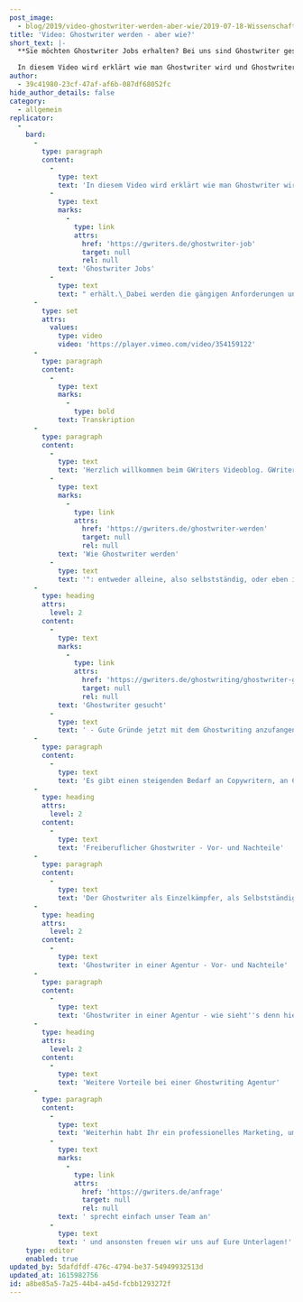```yaml
---
post_image:
  - blog/2019/video-ghostwriter-werden-aber-wie/2019-07-18-Wissenschaftliches_Ghostwriting_vs_Business_Ghostwriting-Was_steckt_dahinter_classic_Thumbnail.png
title: 'Video: Ghostwriter werden - aber wie?'
short_text: |-
  **Sie möchten Ghostwriter Jobs erhalten? Bei uns sind Ghostwriter gesucht und wir erklären Ihnen auch was Ihre Möglichkeiten beim Ghostwriting sind.**

  In diesem Video wird erklärt wie man Ghostwriter wird und Ghostwriter Jobs erhält. Dabei werden die gängigen Anforderungen und der Stand des Marktes erläutert sowie die Vor- und Nachteile von selbständigem Ghostwriting und dem Ghostwriter Job bei einer Ghostwriting Agentur genannt...
author:
  - 39c41980-23cf-47af-af6b-087df68052fc
hide_author_details: false
category:
  - allgemein
replicator:
  -
    bard:
      -
        type: paragraph
        content:
          -
            type: text
            text: 'In diesem Video wird erklärt wie man Ghostwriter wird und '
          -
            type: text
            marks:
              -
                type: link
                attrs:
                  href: 'https://gwriters.de/ghostwriter-job'
                  target: null
                  rel: null
            text: 'Ghostwriter Jobs'
          -
            type: text
            text: " erhält.\_Dabei werden die gängigen Anforderungen und der Stand des Marktes erläutert sowie die Vor- und Nachteile von selbständigem Ghostwriting und dem Ghostwriter Job bei einer Ghostwriting Agentur genannt."
      -
        type: set
        attrs:
          values:
            type: video
            video: 'https://player.vimeo.com/video/354159122'
      -
        type: paragraph
        content:
          -
            type: text
            marks:
              -
                type: bold
            text: Transkription
      -
        type: paragraph
        content:
          -
            type: text
            text: 'Herzlich willkommen beim GWriters Videoblog. GWriters ist eine Ghostwriter Agentur mit der Spezialisierung auf die Erstellung Wissenschaftlicher Texte. Unser heutiges Thema richtet sich an Euch, an die zukünftigen Ghostwriter und lautet "Ghostwriter werden - aber wie?". Dabei klären wir einmal zwei Bereiche dieser Frage und zwar einmal, wie könnt Ihr Ghostwriter werden, also was müsst Ihr mitbringen wie habt Ihr die besten Chancen auch ordentliche Aufträge zu bekommen? Und der andere Teil der Frage "'
          -
            type: text
            marks:
              -
                type: link
                attrs:
                  href: 'https://gwriters.de/ghostwriter-werden'
                  target: null
                  rel: null
            text: 'Wie Ghostwriter werden'
          -
            type: text
            text: '": entweder alleine, also selbstständig, oder eben in einer Ghostwriting Agentur? Und wir schauen uns da einmal die Vor- und Nachteile an. Wie wird man also Ghostwriter? Aktuell sieht es so aus: es gibt einen steigenden Bedarf an Texten, an hochwertigen Texten, nicht nur aus dem akademischen, also aus dem wissenschaftlichen Bereich, sondern auch für nicht-wissenschaftliche Texte.'
      -
        type: heading
        attrs:
          level: 2
        content:
          -
            type: text
            marks:
              -
                type: link
                attrs:
                  href: 'https://gwriters.de/ghostwriting/ghostwriter-gesucht'
                  target: null
                  rel: null
            text: 'Ghostwriter gesucht'
          -
            type: text
            text: ' - Gute Gründe jetzt mit dem Ghostwriting anzufangen'
      -
        type: paragraph
        content:
          -
            type: text
            text: 'Es gibt einen steigenden Bedarf an Copywritern, an Content für Webseiten. Es werden Ghostwriter Jobs gesucht für Bücher, für Reden und so weiter und da gibt es immer, immer mehr und es gibt gerade bei den wissenschaftlichen Arbeiten auch einen Bedarf an Anonymität. Warum das wichtig ist, zeige ich Euch gleich nochmal in dem zweiten Teil der Frage. Was solltet Ihr also mitbringen? Zu dem steigenden Bedarf gibt es derzeit auch ein steigendes Angebot an freien Autoren, das heißt eben, dass es für Euch nicht sehr viel einfacher wird durch den steigenden Bedarf an wissenschaftlichen und nicht-wissenschaftlichen Texten auch an ordentliche Aufträge zu kommen, sondern durch das Angebot an immer mehr freien Autoren müsst Ihr Eure Strategie auch etwas anpassen. Hier kommt es gerade auf die Qualitätsunterschiede an. Ganz, ganz wichtig ist, dass zumindest wir bei GWriters und auch andere seriöse große Agenturen auf Qualität achten und darauf achten, welche Erfahrung bringt derjenige Ghostwriter oder der, der es werden möchte, denn mit? Das heißt, Ihr könnt als Alleinstellungsmerkmal am besten Eure Qualifikationen verkaufen, Eure Erfahrung verkaufen, und kommt damit an die besten Aufträge über eine Agentur. Das gleiche gilt natürlich nicht nur für die Ghostwriter Agenturen, sondern auch, wenn Ihr Euch selbstständig macht und selbst alleine als Ghostwriter arbeiten möchtet, dann müsst Ihr natürlich Euch irgendwie vermarkten, dazu gehört eben auch, Eure Erfahrungen vorzustellen und dazu gehört auch, eben zu zeigen, in welchen Bereichen habt Ihr schon was gemacht, in welchen Bereichen seid Ihr aktiv und was ist Eure Qualifikation? Das gleiche wollen wir natürlich auch. Je besser die Qualifikation und je mehr Erfahrungen Ihr habt, desto höher sind natürlich die Chancen mit uns zusammenzuarbeiten oder eigenständig Aufträge zu erhalten. Schauen wir uns das also einmal an.'
      -
        type: heading
        attrs:
          level: 2
        content:
          -
            type: text
            text: 'Freiberuflicher Ghostwriter - Vor- und Nachteile'
      -
        type: paragraph
        content:
          -
            type: text
            text: 'Der Ghostwriter als Einzelkämpfer, als Selbstständiger - was sind dabei die Vorteile? Klar ist, die direkte Kommunikation mit dem Kunden macht es manchmal sehr viel weniger kompliziert, einen Auftrag abzuwickeln Ihr habt höhere Verdienstmöglichkeiten. Klar wenn keine Agentur dabei ist, die den ganzen Ablauf managet und für Euch schaut, dass die Zahlungen pünktlich kommen und auch für den Kunden schauen, dass die Texte pünktlich kommen und so weiter, dann habt Ihr natürlich eben diesen Mittelsmann ausgeschnitten und habt somit eben eine höhere Verdienstmöglichkeit. Allerdings gibt es dabei auch Nachteile, denn auch Kunden sind teilweise unzuverlässig. Wir bei GWriters haben die Erfahrung gemacht, dass ein Ghostwriter manchmal zu spät liefert. Wir haben aber auch die Erfahrung gemacht, dass Kunden teilweise gar nicht erst bezahlen wollten und auf einmal mit einem Text verschwunden waren, was natürlich gerade dann, wenn der Kunde anonym sein möchte, was eben bei der Selbstständigkeit auch vorkommen kann, dass Ihr anonyme Kunden bedienen müsst, weil Ihr sonst keinen Auftrag bekommt, kann das natürlich nach hinten losgehen und kann Euch auch viel Geld kosten. Das heißt, es ist ein Nachteil, dass die Kunden Zuverlässigkeit nicht immer garantiert ist und Ihr müsst Euch darum natürlich selber kümmern. Genau so müsst Ihr Euch selber eben auch um die Kundenakquise und ums Marketing kümmern. Aufträge kommen nicht zugeflogen, dafür muss man leider was tun und das ist eben nicht nur Qualität abzuliefern, sondern auch schon im Voraus ein ordentliches Marketing für sich selbst auf die Beine zu stellen und somit eben attraktive Aufträge auch anziehen zu können.Weiterhin habt Ihr keine Anonymität zum Kunden, das ist für die meisten wahrscheinlich nicht ganz so wichtig, wir haben bei uns allerdings die Erfahrung gemacht, dass wir viele Ghostwriter gesucht haben, die die entsprechenden Qualifikationen mitbringen aufgrund dessen, dass sie einfach einen entsprechenden Job haben, teilweise vielleicht sogar noch an Universitäten tätig sind und viele von denen möchten teilweise auch selber eben anonym bleiben. Diese Anonymität habt Ihr natürlich nicht, wenn Ihr selbständig unterwegs seid - logisch!'
      -
        type: heading
        attrs:
          level: 2
        content:
          -
            type: text
            text: 'Ghostwriter in einer Agentur - Vor- und Nachteile'
      -
        type: paragraph
        content:
          -
            type: text
            text: 'Ghostwriter in einer Agentur - wie sieht''s denn hier aus? Wir haben verschiedene Vorteile und natürlich auch Nachteile. Schauen wir uns das einmal genau an: auf einiges sind wir gerade schon eingegangen, Ihr habt zum Beispiel den Vorteil, dass Konflikte in der Regel durch die Ghostwriting Agentur selber gelöst werden, das heißt, wenn ein kleiner fachlicher Schlagabtausch zwischen Euch und Eurem Kunden entsteht, weil der Kunde vielleicht meint, er wüsste etwas besser, was Ihr allerdings aus Eurer Erfahrung schon lange gegenteilig wisst, dann schreitet GWriters ein und Ihr habt einen Projektmanager für jedes Projekt der für den Kunden zur Verfügung steht, aber eben auch für Euch Ghostwriter, und somit Konflikte beilegen kann, ohne dass Ihr großen Aufwand damit habt. Weiterhin habt Ihr zuverlässige Zahlungen. Dieses Risiko nehmen wir als Ghostwriting Agentur auf uns und tragen das Zahlungsausfallrisiko eben für Euch als Ghostwriter. Ihr bekommt regelmäßiges Feedback, da wir mit unseren Projektbetreuern schon im voraus einen Plan und ein Briefing mit dem Kunden aufgestellt haben, wie der ganze Auftrag ablaufen soll. Das ganze natürlich auch in Rücksprache mit Euch, damit das auch zeitlich alles hinkommt und somit habt Ihr ein regelmäßiges Feedback mit jeder Teillieferung und könnt ordentlich arbeiten.'
      -
        type: heading
        attrs:
          level: 2
        content:
          -
            type: text
            text: 'Weitere Vorteile bei einer Ghostwriting Agentur'
      -
        type: paragraph
        content:
          -
            type: text
            text: 'Weiterhin habt Ihr ein professionelles Marketing, um das Ihr Euch überhaupt nicht kümmern müsst, das machen wir. Wir schauen, dass wir eben regelmäßig Aufträge bekommen, die wir an unsere Ghostwriter entsprechend weitergeben können. Nachteile: natürlich, wir müssen natürlich auch irgendwo unsere Mitarbeiter bezahlen und wir möchten gerne mitverdienen, das ist kein Geheimnis. Das heißt, diesen Schritt den übernehmen wir zwar, also das heißt, Ihr könnt uns nicht ausschließen und habt damit nicht diese höhere Verdienstmöglichkeit. Auf der anderen Seite ist die Frage: wie gut und wie kosteneffizient könnt Ihr Euer Marketing gestalten oder Forderungsmanagement oder was auch immer Ihr eben braucht, je nach Größe. Das übernehmen wir alles für Euch und deswegen, denken wir auch, sind diese Kosten relativ gut gerechtfertigt. Wir freuen uns jedenfalls auf jede Bewerbung von Euch! Falls Ihr fragen dazu habt,'
          -
            type: text
            marks:
              -
                type: link
                attrs:
                  href: 'https://gwriters.de/anfrage'
                  target: null
                  rel: null
            text: ' sprecht einfach unser Team an'
          -
            type: text
            text: ' und ansonsten freuen wir uns auf Eure Unterlagen!'
    type: editor
    enabled: true
updated_by: 5dafdfdf-476c-4794-be37-54949932513d
updated_at: 1615982756
id: a8be85a5-7a25-44b4-a45d-fcbb1293272f
---
```

